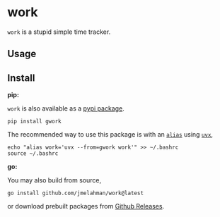 # work

`work` is a stupid simple time tracker.

## Usage

## Install

**pip:**

`work` is also available as a [pypi package](https://pypi.org/project/gwork/).

```shell
pip install gwork
```

The recommended way to use this package is with an [`alias`](https://www.gnu.org/software/bash/manual/html_node/Aliases.html) using [`uvx`](https://docs.astral.sh/uv/guides/tools/),

```shell
echo "alias work='uvx --from=gwork work'" >> ~/.bashrc
source ~/.bashrc
```

**go:**

You may also build from source,

```shell
go install github.com/jmelahman/work@latest
```

or download prebuilt packages from [Github Releases](https://github.com/jmelahman/work/releases).

